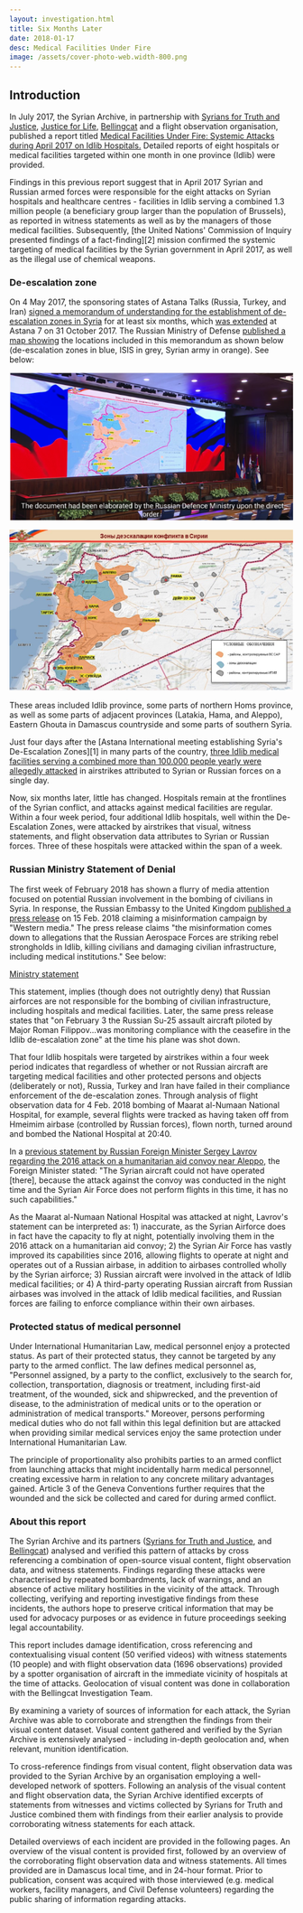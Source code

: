 ```yaml
---
layout: investigation.html
title: Six Months Later
date: 2018-01-17
desc: Medical Facilities Under Fire
image: /assets/cover-photo-web.width-800.png
---
```


## Introduction

In July 2017, the Syrian Archive, in partnership with [Syrians for Truth and Justice](https://stj-sy.com/en), [Justice for Life](https://justiceforlife.net/), [Bellingcat](https://www.bellingcat.com/) and a flight observation organisation, published a report titled [Medical Facilities Under Fire: Systemic Attacks during April 2017 on Idlib Hospitals.](https://syrianarchive.org/en/investigations/Medical-Facilities-Under-Fire/) Detailed reports of eight hospitals or medical facilities targeted within one month in one province (Idlib) were provided.

Findings in this previous report suggest that in April 2017 Syrian and Russian armed forces were responsible for the eight attacks on Syrian hospitals and healthcare centres - facilities in Idlib serving a combined 1.3 million people (a beneficiary group larger than the population of Brussels), as reported in witness statements as well as by the managers of those medical facilities. Subsequently, [the United Nations' Commission of Inquiry presented findings of a fact-finding][2] mission confirmed the systemic targeting of medical facilities by the Syrian government in April 2017, as well as the illegal use of chemical weapons.

### De-escalation zone

On 4 May 2017, the sponsoring states of Astana Talks (Russia, Turkey, and Iran) [signed a memorandum of understanding for the establishment of de-escalation zones in Syria](https://www.youtube.com/watch?v=5cF-gIL8yzk) for at least six months, which [was extended](https://sana.sy/en/?p=116911]) at Astana 7 on 31 October 2017. The Russian Ministry of Defense [published a map showing](https://function.mil.ru/news_page/intrel/more.htm?id=12121964%40egNews) the locations included in this memorandum as shown below (de-escalation zones in blue, ISIS in grey, Syrian army in orange). See below:

![Russian MOD video](/assets/atarib-3.png)

![Map of de-escalation zone](/assets/atarib-4.png)

These areas included Idlib province, some parts of northern Homs province, as well as some parts of adjacent provinces (Latakia, Hama, and Aleppo), Eastern Ghouta in Damascus countryside and some parts of southern Syria.

Just four days after the [Astana International meeting establishing Syria's De-Escalation Zones][1] in many parts of the country, [three Idlib medical facilities serving a combined more than 100.000 people yearly were allegedly attacked](https://syrianarchive.org/en/investigations/Three-Idlib-Medical-Facilities-Attacked.html) in airstrikes attributed to Syrian or Russian forces on a single day.

Now, six months later, little has changed. Hospitals remain at the frontlines of the Syrian conflict, and attacks against medical facilities are regular. Within a four week period, four additional Idlib hospitals, well within the De-Escalation Zones, were attacked by airstrikes that visual, witness statements, and flight observation data attributes to Syrian or Russian forces. Three of these hospitals were attacked within the span of a week.

### Russian Ministry Statement of Denial

The first week of February 2018 has shown a flurry of media attention focused on potential Russian involvement in the bombing of civilians in Syria. In response, the Russian Embassy to the United Kingdom [published a press release](https://www.rusemb.org.uk/fnapr/6391) on 15 Feb. 2018 claiming a misinformation campaign by "Western media." The press release claims "the misinformation comes down to allegations that the Russian Aerospace Forces are striking rebel strongholds in Idlib, killing civilians and damaging civilian infrastructure, including medical institutions." See below:

[Ministry statement](/assets/russian_embassy_press_release_15022018.png)

This statement, implies (though does not outrightly deny) that Russian airforces are not responsible for the bombing of civilian infrastructure, including hospitals and medical facilities. Later, the same press release states that "on February 3 the Russian Su-25 assault aircraft piloted by Major Roman Filippov...was monitoring compliance with the ceasefire in the Idlib de-escalation zone" at the time his plane was shot down.

That four Idlib hospitals were targeted by airstrikes within a four week period indicates that regardless of whether or not Russian aircraft are targeting medical facilities and other protected persons and objects (deliberately or not), Russia, Turkey and Iran have failed in their compliance enforcement of the de-escalation zones. Through analysis of flight observation data for 4 Feb. 2018 bombing of Maarat al-Numaan National Hospital, for example, several flights were tracked as having taken off from Hmeimim airbase (controlled by Russian forces), flown north, turned around and bombed the National Hospital at 20:40.

In a [previous statement by Russian Foreign Minister Sergey Lavrov regarding the 2016 attack on a humanitarian aid convoy near Aleppo](https://sputniknews.com/middleeast/201609211045538182-syria-russia-attack-convoy/), the Foreign Minister stated: "The Syrian aircraft could not have operated [there], because the attack against the convoy was conducted in the night time and the Syrian Air Force does not perform flights in this time, it has no such capabilities."

As the Maarat al-Numaan National Hospital was attacked at night, Lavrov's statement can be interpreted as: 1) inaccurate, as the Syrian Airforce does in fact have the capacity to fly at night, potentially involving them in the 2016 attack on a humanitarian aid convoy; 2) the Syrian Air Force has vastly improved its capabilities since 2016, allowing flights to operate at night and operates out of a Russian airbase, in addition to airbases controlled wholly by the Syrian airforce; 3) Russian aircraft were involved in the attack of Idlib medical facilities; or 4) A third-party operating Russian aircraft from Russian airbases was involved in the attack of Idlib medical facilities, and Russian forces are failing to enforce compliance within their own airbases.

### Protected status of medical personnel

Under International Humanitarian Law, medical personnel enjoy a protected status. As part of their protected status, they cannot be targeted by any party to the armed conflict. The law defines medical personnel as, "Personnel assigned, by a party to the conflict, exclusively to the search for, collection, transportation, diagnosis or treatment, including first-aid treatment, of the wounded, sick and shipwrecked, and the prevention of disease, to the administration of medical units or to the operation or administration of medical transports." Moreover, persons performing medical duties who do not fall within this legal definition but are attacked when providing similar medical services enjoy the same protection under International Humanitarian Law.

The principle of proportionality also prohibits parties to an armed conflict from launching attacks that might incidentally harm medical personnel, creating excessive harm in relation to any concrete military advantages gained. Article 3 of the Geneva Conventions further requires that the wounded and the sick be collected and cared for during armed conflict.

### About this report

The Syrian Archive and its partners ([Syrians for Truth and Justice](https://stj-sy.com/en), and [Bellingcat](https://www.bellingcat.com/)) analysed and verified this pattern of attacks by cross referencing a combination of open-source visual content, flight observation data, and witness statements. Findings regarding these attacks were characterised by repeated bombardments, lack of warnings, and an absence of active military hostilities in the vicinity of the attack. Through collecting, verifying and reporting investigative findings from these incidents, the authors hope to preserve critical information that may be used for advocacy purposes or as evidence in future proceedings seeking legal accountability.

This report includes damage identification, cross referencing and contextualising visual content (50 verified videos) with witness statements (10 people) and with flight observation data (1696 observations) provided by a spotter organisation of aircraft in the immediate vicinity of hospitals at the time of attacks. Geolocation of visual content was done in collaboration with the Bellingcat Investigation Team.

By examining a variety of sources of information for each attack, the Syrian Archive was able to corroborate and strengthen the findings from their visual content dataset. Visual content gathered and verified by the Syrian Archive is extensively analysed - including in-depth geolocation and, when relevant, munition identification.

To cross-reference findings from visual content, flight observation data was provided to the Syrian Archive by an organisation employing a well-developed network of spotters. Following an analysis of the visual content and flight observation data, the Syrian Archive identified excerpts of statements from witnesses and victims collected by Syrians for Truth and Justice combined them with findings from their earlier analysis to provide corroborating witness statements for each attack.

Detailed overviews of each incident are provided in the following pages. An overview of the visual content is provided first, followed by an overview of the corroborating flight observation data and witness statements. All times provided are in Damascus local time, and in 24-hour format. Prior to publication, consent was acquired with those interviewed (e.g. medical workers, facility managers, and Civil Defense volunteers) regarding the public sharing of information regarding attacks.
